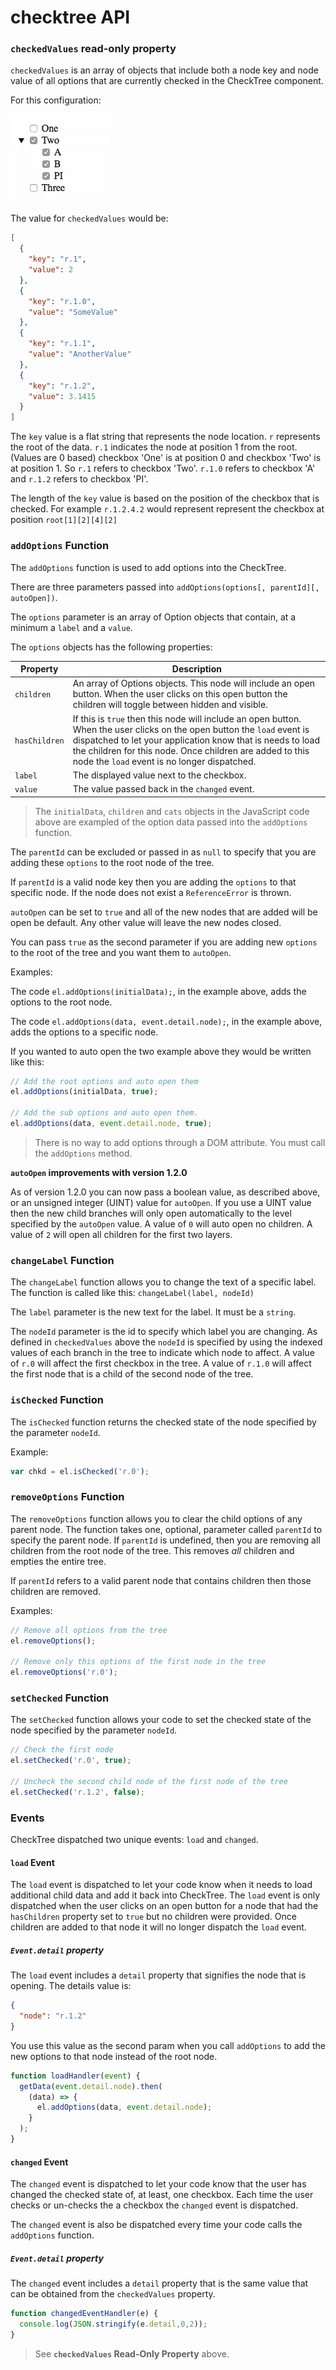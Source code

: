 # checktree API

### `checkedValues` read-only property

`checkedValues` is an array of objects that include both a node key and node value of all options that are currently checked in the CheckTree component.

For this configuration:

![](img5.gif "Example")

The value for `checkedValues` would be:

```json
[
  {
    "key": "r.1",
    "value": 2
  },
  {
    "key": "r.1.0",
    "value": "SomeValue"
  },
  {
    "key": "r.1.1",
    "value": "AnotherValue"
  },
  {
    "key": "r.1.2",
    "value": 3.1415
  }
]
```

The `key` value is a flat string that represents the node location. `r` represents the root of the data. `r.1` indicates the node at position 1 from the root. (Values are 0 based) checkbox 'One' is at position 0 and checkbox 'Two' is at position 1. So `r.1` refers to checkbox 'Two'. `r.1.0` refers to checkbox 'A' and `r.1.2` refers to checkbox 'PI'.

The length of the `key` value is based on the position of the checkbox that is checked. For example `r.1.2.4.2` would represent represent the checkbox at position `root[1][2][4][2]`

### `addOptions` Function

The `addOptions` function is used to add options into the CheckTree.

There are three parameters passed into `addOptions(options[, parentId][, autoOpen])`.

The `options` parameter is an array of Option objects that contain, at a minimum a `label` and a `value`.

The `options` objects has the following properties:

| Property | Description |
| --- | --- |
| `children` | An array of Options objects. This node will include an open button. When the user clicks on this open button the children will toggle between hidden and visible. |
| `hasChildren` | If this is `true` then this node will include an open button. When the user clicks on the open button the `load` event is dispatched to let your application know that is needs to load the children for this node. Once children are added to this node the `load` event is no longer dispatched. |
| `label` | The displayed value next to the checkbox. |
| `value` | The value passed back in the `changed` event. |

> The `initialData`, `children` and `cats` objects in the JavaScript code above are exampled of the option data passed into the `addOptions` function.

The `parentId` can be excluded or passed in as `null` to specify that you are adding these `options` to the root node of the tree.

If `parentId` is a valid node key then you are adding the `options` to that specific node. If the node does not exist a `ReferenceError` is thrown.

`autoOpen` can be set to `true` and all of the new nodes that are added will be open be default. Any other value will leave the new nodes closed.

You can pass `true` as the second parameter if you are adding new `options` to the root of the tree and you want them to `autoOpen`.

Examples:

The code `el.addOptions(initialData);`, in the example above, adds the options to the root node.

The code `el.addOptions(data, event.detail.node);`, in the example above, adds the options to a specific node.

If you wanted to auto open the two example above they would be written like this:

```JavaScript
// Add the root options and auto open them
el.addOptions(initialData, true);

// Add the sub options and auto open them.
el.addOptions(data, event.detail.node, true);
```
> There is no way to add options through a DOM attribute. You must call the `addOptions` method.

**`autoOpen` improvements with version 1.2.0**

As of version 1.2.0 you can now pass a boolean value, as described above, or an unsigned integer (UINT) value for `autoOpen`. If you use a UINT value then the new child branches will only open automatically to the level specified by the `autoOpen` value. A value of `0` will auto open no children. A value of `2` will open all children for the first two layers.

### `changeLabel` Function

The `changeLabel` function allows you to change the text of a specific label. The function is called like this: `changeLabel(label, nodeId)`

The `label` parameter is the new text for the label. It must be a `string`.

The `nodeId` parameter is the id to specify which label you are changing. As defined in `checkedValues` above the `nodeId` is specified by using the indexed values of each branch in the tree to indicate which node to affect. A value of `r.0` will affect the first checkbox in the tree. A value of `r.1.0` will affect the first node that is a child of the second node of the tree.

### `isChecked` Function

The `isChecked` function returns the checked state of the node specified by the parameter `nodeId`.

Example:

```JavaScript
var chkd = el.isChecked('r.0');
```

### `removeOptions` Function

The `removeOptions` function allows you to clear the child options of any parent node. The function takes one, optional, parameter called `parentId` to specify the parent node. If `parentId` is undefined, then you are removing all children from the root node of the tree. This removes *all* children and empties the entire tree.

If `parentId` refers to a valid parent node that contains children then those children are removed.

Examples:

```JavaScript
// Remove all options from the tree
el.removeOptions();

// Remove only this options of the first node in the tree
el.removeOptions('r.0');
```

### `setChecked` Function

The `setChecked` function allows your code to set the checked state of the node specified by the parameter `nodeId`.

```JavaScript
// Check the first node
el.setChecked('r.0', true);

// Uncheck the second child node of the first node of the tree
el.setChecked('r.1.2', false);
```

### Events

CheckTree dispatched two unique events: `load` and `changed`.

#### `load` Event

The `load` event is dispatched to let your code know when it needs to load additional child data and add it back into CheckTree. The `load` event is only dispatched when the user clicks on an open button for a node that had the `hasChildren` property set to `true` but no children were provided. Once children are added to that node it will no longer dispatch the `load` event.

##### `Event.detail` property

The `load` event includes a `detail` property that signifies the node that is opening. The details value is:

```json
{
  "node": "r.1.2"
}
```

You use this value as the second param when you call `addOptions` to add the new options to that node instead of the root node.

```javascript
function loadHandler(event) {
  getData(event.detail.node).then(
    (data) => {
      el.addOptions(data, event.detail.node);
    }
  );
}
```

#### `changed` Event

The `changed` event is dispatched to let your code know that the user has changed the checked state of, at least, one checkbox. Each time the user checks or un-checks the a checkbox the `changed` event is dispatched.

The `changed` event is also be dispatched every time your code calls the `addOptions` function.

##### `Event.detail` property

The `changed` event includes a `detail` property that is the same value that can be obtained from the `checkedValues` property.

```javascript
function changedEventHandler(e) {
  console.log(JSON.stringify(e.detail,0,2));
}
```

> See **`checkedValues` Read-Only Property** above.
